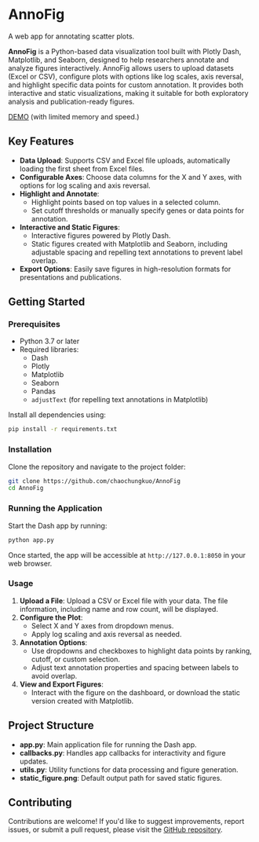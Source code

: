 # AnnoFig

A web app for annotating scatter plots.

**AnnoFig** is a Python-based data visualization tool built with Plotly Dash, Matplotlib, and Seaborn, designed to help researchers annotate and analyze figures interactively. AnnoFig allows users to upload datasets (Excel or CSV), configure plots with options like log scales, axis reversal, and highlight specific data points for custom annotation. It provides both interactive and static visualizations, making it suitable for both exploratory analysis and publication-ready figures.

[DEMO](https://annofig.onrender.com/) (with limited memory and speed.)

## Key Features

- **Data Upload**: Supports CSV and Excel file uploads, automatically loading the first sheet from Excel files.
- **Configurable Axes**: Choose data columns for the X and Y axes, with options for log scaling and axis reversal.
- **Highlight and Annotate**:
  - Highlight points based on top values in a selected column.
  - Set cutoff thresholds or manually specify genes or data points for annotation.
- **Interactive and Static Figures**:
  - Interactive figures powered by Plotly Dash.
  - Static figures created with Matplotlib and Seaborn, including adjustable spacing and repelling text annotations to prevent label overlap.
- **Export Options**: Easily save figures in high-resolution formats for presentations and publications.

## Getting Started

### Prerequisites

- Python 3.7 or later
- Required libraries:
  - Dash
  - Plotly
  - Matplotlib
  - Seaborn
  - Pandas
  - `adjustText` (for repelling text annotations in Matplotlib)

Install all dependencies using:

```bash
pip install -r requirements.txt
```

### Installation

Clone the repository and navigate to the project folder:

```bash
git clone https://github.com/chaochungkuo/AnnoFig
cd AnnoFig
```

### Running the Application

Start the Dash app by running:

```bash
python app.py
```

Once started, the app will be accessible at `http://127.0.0.1:8050` in your web browser.

### Usage

1. **Upload a File**: Upload a CSV or Excel file with your data. The file information, including name and row count, will be displayed.
2. **Configure the Plot**:
   - Select X and Y axes from dropdown menus.
   - Apply log scaling and axis reversal as needed.
3. **Annotation Options**:
   - Use dropdowns and checkboxes to highlight data points by ranking, cutoff, or custom selection.
   - Adjust text annotation properties and spacing between labels to avoid overlap.
4. **View and Export Figures**:
   - Interact with the figure on the dashboard, or download the static version created with Matplotlib.

## Project Structure

- **app.py**: Main application file for running the Dash app.
- **callbacks.py**: Handles app callbacks for interactivity and figure updates.
- **utils.py**: Utility functions for data processing and figure generation.
- **static_figure.png**: Default output path for saved static figures.

## Contributing

Contributions are welcome! If you'd like to suggest improvements, report issues, or submit a pull request, please visit the [GitHub repository](https://github.com/chaochungkuo/AnnoFig).
